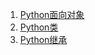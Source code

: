 1. [Python面向对象](https://www.runoob.com/python/python-object.html)
2. [Python类](https://docs.python.org/zh-cn/3/tutorial/classes.html)
3. [Python继承](https://www.w3school.com.cn/python/python_inheritance.asp)
